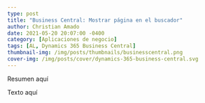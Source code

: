 ```yaml
---
type: post
title: "Business Central: Mostrar página en el buscador"
author: Christian Amado
date: 2021-05-20 20:07:00 -0400
category: [Aplicaciones de negocio]
tags: [AL, Dynamics 365 Business Central]
thumbnail-img: /img/posts/thumbnails/businesscentral.png
cover-img: /img/posts/cover/dynamics-365-business-central.svg
---
```


Resumen aquí 

<!--more-->

Texto aquí